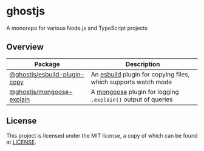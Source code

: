 # ghostjs

A monorepo for various Node.js and TypeScript projects

## Overview

| Package                                                         | Description                                                                                  |
| --------------------------------------------------------------- | -------------------------------------------------------------------------------------------- |
| [@ghostjs/esbuild-plugin-copy](./packages/esbuild-plugin-copy/) | An [esbuild](https://esbuild.github.io/) plugin for copying files, which supports watch mode |
| [@ghostjs/mongoose-explain](./packages/mongoose-explain/)       | A [mongoose](https://mongoosejs.com/) plugin for logging `.explain()` output of queries      |

## License

This project is licensed under the MIT license, a copy of which can be found at [LICENSE](./LICENSE).
